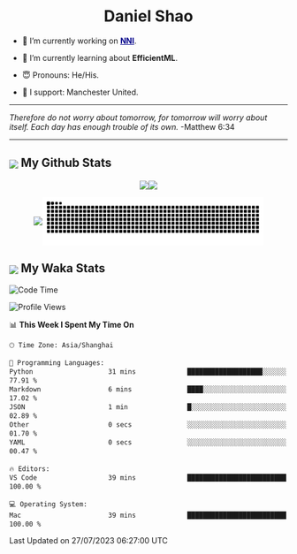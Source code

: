 

<h1 align="center">Daniel Shao</h1>

- 🐒 I’m currently working on <strong><a href="https://github.com/microsoft/nni" style="color: darkblue">NNI</a></strong>.

- 🥹 I’m currently learning about **EfficientML**.

- 😇 Pronouns: He/His.

- 🦧 I support: Manchester United.

---

<i> Therefore do not worry about tomorrow, for tomorrow will worry about itself. Each day has enough trouble of its own. </i> -Matthew 6:34

---

<h2><img src="https://emojis.slackmojis.com/emojis/images/1579216111/7550/pikachu_wave.gif?1579216111" align="center" width="28" /> My Github Stats</h2>

<p align="center"><img align="center" src = "https://github-readme-stats.vercel.app/api?username=super-dainiu&show_icons=true&count_private=true&theme=tokyonight&hide=issues&line_height=30" width="400px"><img align="center" src = "https://github-readme-streak-stats.herokuapp.com/?user=super-dainiu&theme=tokyonight" width="400px"></p>

<p align="center"><img align="center" width="400px" src="https://github-readme-stats.vercel.app/api/top-langs/?username=super-dainiu&layout=compact&theme=tokyonight&hide=html,tex,jupyter%20notebook"><img align="center" width="400px" src="https://github.com/super-dainiu/super-dainiu/blob/output/github-contribution-grid-snake.svg"></p>

<h2><img src="https://emojis.slackmojis.com/emojis/images/1579216111/7550/pikachu_wave.gif?1579216111" align="center" width="28" /> My Waka Stats</h2>

<!--START_SECTION:waka-->
![Code Time](http://img.shields.io/badge/Code%20Time-252%20hrs%2038%20mins-blue)

![Profile Views](http://img.shields.io/badge/Profile%20Views-0-blue)

📊 **This Week I Spent My Time On** 

```text
🕑︎ Time Zone: Asia/Shanghai

💬 Programming Languages: 
Python                   31 mins             ███████████████████░░░░░░   77.91 % 
Markdown                 6 mins              ████░░░░░░░░░░░░░░░░░░░░░   17.02 % 
JSON                     1 min               █░░░░░░░░░░░░░░░░░░░░░░░░   02.89 % 
Other                    0 secs              ░░░░░░░░░░░░░░░░░░░░░░░░░   01.70 % 
YAML                     0 secs              ░░░░░░░░░░░░░░░░░░░░░░░░░   00.47 % 

🔥 Editors: 
VS Code                  39 mins             █████████████████████████   100.00 % 

💻 Operating System: 
Mac                      39 mins             █████████████████████████   100.00 % 
```


 Last Updated on 27/07/2023 06:27:00 UTC
<!--END_SECTION:waka-->
